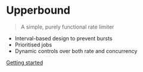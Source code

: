 # Upperbound

> A simple, purely functional rate limiter

- Interval-based design to prevent bursts
- Prioritised jobs
- Dynamic controls over both rate and concurrency

[Getting started](installing.md)

